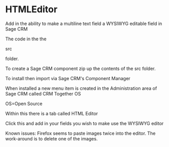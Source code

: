 # HTMLEditor
Add in the ability to make a multiline text field a WYSIWYG editable field in Sage CRM

The code in the the 

src

folder.

To create a Sage CRM component zip up the contents of the src folder. 

To install then import via Sage CRM's Component Manager

When installed a new menu item is created in the 
  Administration
area of Sage CRM called
  CRM Together OS
  
OS=Open Source

Within this there is a tab called 
  HTML Editor
  
Click this and add in your fields you wish to make use the WYSIWYG editor

Known issues:
Firefox seems to paste images twice into the editor. The work-around is to delete one of the images. 



